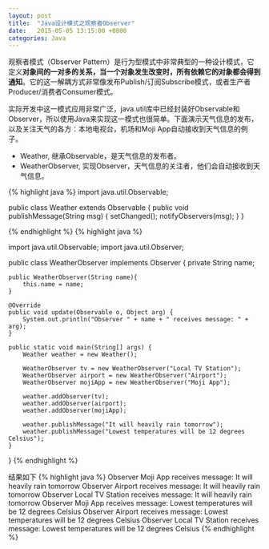 ```yaml
---
layout: post
title:  "Java设计模式之观察者Observer"
date:   2015-05-05 13:15:00 +0800
categories: Java
--- 
```


观察者模式（Observer Pattern）是行为型模式中非常典型的一种设计模式，它定义**对象间的一对多的关系，当一个对象发生改变时，所有依赖它的对象都会得到通知**。它的这一解耦方式非常像发布Publish/订阅Subscribe模式，或者生产者Producer/消费者Consumer模式。

实际开发中这一模式应用非常广泛，java.util库中已经封装好Observable和Observer，所以使用Java来实现这一模式也很简单。下面演示天气信息的发布，以及关注天气的各方：本地电视台，机场和Moji App自动接收到天气信息的例子。

* Weather, 继承Observable，是天气信息的发布者。
* WeatherObserver, 实现Observer，天气信息的关注者，他们会自动接收到天气信息。

{% highlight java %}
import java.util.Observable;

public class Weather extends Observable {
    public void publishMessage(String msg) {
        setChanged();
        notifyObservers(msg);
    }
}

{% endhighlight %}
{% highlight java %}

import java.util.Observable;
import java.util.Observer;

public class WeatherObserver implements Observer {
    private String name;

    public WeatherObserver(String name){
        this.name = name;
    }

    @Override
    public void update(Observable o, Object arg) {
        System.out.println("Observer " + name + " receives message: " + arg);
    }

    public static void main(String[] args) {
        Weather weather = new Weather();

        WeatherObserver tv = new WeatherObserver("Local TV Station");
        WeatherObserver airport = new WeatherObserver("Airport");
        WeatherObserver mojiApp = new WeatherObserver("Moji App");

        weather.addObserver(tv);
        weather.addObserver(airport);
        weather.addObserver(mojiApp);

        weather.publishMessage("It will heavily rain tomorrow");
        weather.publishMessage("Lowest temperatures will be 12 degrees Celsius");
    }
}
{% endhighlight %}
 
结果如下
{% highlight java %}
Observer Moji App receives message: It will heavily rain tomorrow
Observer Airport receives message: It will heavily rain tomorrow
Observer Local TV Station receives message: It will heavily rain tomorrow
Observer Moji App receives message: Lowest temperatures will be 12 degrees Celsius
Observer Airport receives message: Lowest temperatures will be 12 degrees Celsius
Observer Local TV Station receives message: Lowest temperatures will be 12 degrees Celsius
{% endhighlight %} 
